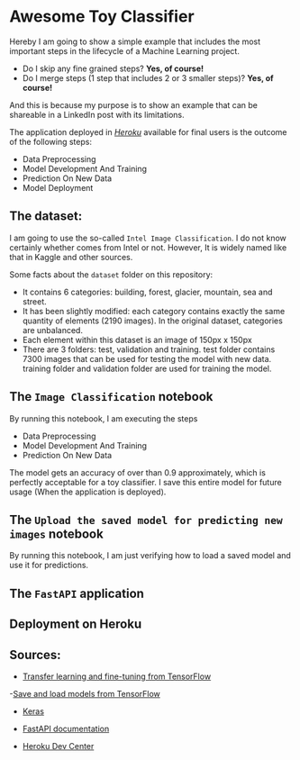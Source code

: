 # Awesome Toy Classifier

Hereby I am going to show a simple example that includes the most important steps in the lifecycle of a Machine Learning project. 

- Do I skip any fine grained steps? **Yes, of course!**
- Do I merge steps (1 step that includes 2 or 3 smaller steps)? **Yes, of course!** 

And this is because my purpose is to show an example that can be shareable in a LinkedIn post with its limitations.

The application deployed in *[Heroku](https://awesome-classifier.herokuapp.com/)* available for final users is the outcome of the following steps:

- Data Preprocessing
- Model Development And Training
- Prediction On New Data
- Model Deployment

## The dataset: 

I am going to use the so-called `Intel Image Classification`. I do not know certainly whether comes from Intel or not. However, It is widely named like that in Kaggle and other sources.  

Some facts about the `dataset` folder on this repository:

- It contains 6 categories: building, forest, glacier, mountain, sea and street.
- It has been slightly modified: each category contains exactly the same quantity of elements (2190 images). In the original dataset, categories are unbalanced.
- Each element within this dataset is an image of 150px x 150px
- There are 3 folders: test, validation and training. test folder contains 7300 images that can be used for testing the model with new data. training folder and validation folder are used for training the model.

## The `Image Classification` notebook

By running this notebook, I am executing the steps

- Data Preprocessing
- Model Development And Training
- Prediction On New Data

The model gets an accuracy of over than 0.9 approximately, which is perfectly acceptable for a toy classifier. I save this entire model for future usage (When the application is deployed).

## The `Upload the saved model for predicting new images` notebook

By running this notebook, I am just verifying how to load a saved model and use it for predictions.

## The `FastAPI` application

## Deployment on Heroku

## Sources:

- [Transfer learning and fine-tuning from TensorFlow](https://www.tensorflow.org/tutorials/images/transfer_learning)

-[Save and load models from TensorFlow](https://www.tensorflow.org/tutorials/keras/save_and_load)

- [Keras](https://keras.io)

- [FastAPI documentation](https://fastapi.tiangolo.com)

- [Heroku Dev Center](https://devcenter.heroku.com)